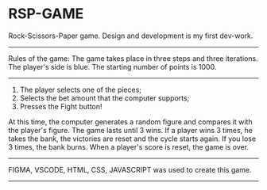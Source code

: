 # RSP-GAME

Rock-Scissors-Paper game. Design and development is my first dev-work.
____________________________________________________________

Rules of the game:
The game takes place in three steps and three iterations.
The player's side is blue.
The starting number of points is 1000.
____________________________________________________________

1) The player selects one of the pieces;
2) Selects the bet amount that the computer supports;
3) Presses the Fight button!

At this time, the computer generates a random figure and compares it with the player's figure. The game lasts until 3 wins.
If a player wins 3 times, he takes the bank, the victories are reset and the cycle starts again.
If you lose 3 times, the bank burns. When a player's score is reset, the game is over.
____________________________________________________________

FIGMA, VSCODE, HTML, CSS, JAVASCRIPT was used to create this game.
____________________________________________________________

